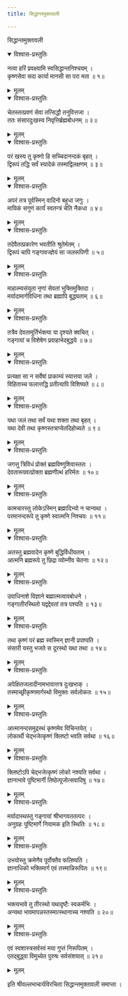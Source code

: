 ```yaml
---
title: सिद्धान्तमुक्तावली

---
```

  
 सिद्धान्तमुक्तावली

<details open><summary>विश्वास-प्रस्तुतिः</summary>

नत्वा हरिं प्रवक्ष्यामि स्वसिद्धान्तनिश्चयम् ।  
कृष्णसेवा सदा कार्या मानसी सा परा मता ॥ १॥
</details>

<details><summary>मूलम्</summary>

नत्वा हरिं प्रवक्ष्यामि स्वसिद्धान्तनिश्चयम् ।  
कृष्णसेवा सदा कार्या मानसी सा परा मता ॥ १॥
</details>

<details open><summary>विश्वास-प्रस्तुतिः</summary>

चेतस्तत्प्रवणं सेवा तत्सिद्धौ तनुवित्तजा ।  
ततः संसारदुःखस्य निवृत्तिर्ब्रह्मबोधनम् ॥ २॥
</details>

<details><summary>मूलम्</summary>

चेतस्तत्प्रवणं सेवा तत्सिद्धौ तनुवित्तजा ।  
ततः संसारदुःखस्य निवृत्तिर्ब्रह्मबोधनम् ॥ २॥
</details>

<details open><summary>विश्वास-प्रस्तुतिः</summary>

परं खस्य तु कृष्णो हि सच्चिदानन्दकं बृहत् ।  
द्विरूपं तद्धि सर्वं स्यादेकं तस्माद्विलक्षणम् ॥ ३॥
</details>

<details><summary>मूलम्</summary>

परं खस्य तु कृष्णो हि सच्चिदानन्दकं बृहत् ।  
द्विरूपं तद्धि सर्वं स्यादेकं तस्माद्विलक्षणम् ॥ ३॥
</details>

<details open><summary>विश्वास-प्रस्तुतिः</summary>

अपरं तत्र पूर्वस्मिन् वादिनो बहुधा जगुः ।  
मायिकं सगुणं कार्यं स्वतन्त्रं चेति नैकधा ॥ ४॥
</details>

<details><summary>मूलम्</summary>

अपरं तत्र पूर्वस्मिन् वादिनो बहुधा जगुः ।  
मायिकं सगुणं कार्यं स्वतन्त्रं चेति नैकधा ॥ ४॥
</details>

<details open><summary>विश्वास-प्रस्तुतिः</summary>

तदेवैतत्प्रकारेण भवतीति श्रुतेर्मतम् ।  
द्विरूपं चापि गङ्गावज्ज्ञेयं सा जलरूपिणी ॥ ५॥
</details>

<details><summary>मूलम्</summary>

तदेवैतत्प्रकारेण भवतीति श्रुतेर्मतम् ।  
द्विरूपं चापि गङ्गावज्ज्ञेयं सा जलरूपिणी ॥ ५॥
</details>

<details open><summary>विश्वास-प्रस्तुतिः</summary>

माहात्म्यसंयुता नृणां सेवतां भुक्तिमुक्तिदा ।  
मर्यादामार्गविधिना तथा ब्रह्मापि बुद्ध्यताम् ॥ ६॥
</details>

<details><summary>मूलम्</summary>

माहात्म्यसंयुता नृणां सेवतां भुक्तिमुक्तिदा ।  
मर्यादामार्गविधिना तथा ब्रह्मापि बुद्ध्यताम् ॥ ६॥
</details>

<details open><summary>विश्वास-प्रस्तुतिः</summary>

तत्रैव देवतामूर्तिर्भक्त्या या दृश्यते क्वचित् ।  
गङ्गायां च विशेषेण प्रवाहाभेदबुद्धये ॥ ७॥
</details>

<details><summary>मूलम्</summary>

तत्रैव देवतामूर्तिर्भक्त्या या दृश्यते क्वचित् ।  
गङ्गायां च विशेषेण प्रवाहाभेदबुद्धये ॥ ७॥
</details>

<details open><summary>विश्वास-प्रस्तुतिः</summary>

प्रत्यक्षा सा न सर्वेषां प्राकाम्यं स्यात्तया जले ।  
विहिताच्च फलात्तद्धि प्रतीत्यापि विशिष्यते ॥ ८॥
</details>

<details><summary>मूलम्</summary>

प्रत्यक्षा सा न सर्वेषां प्राकाम्यं स्यात्तया जले ।  
विहिताच्च फलात्तद्धि प्रतीत्यापि विशिष्यते ॥ ८॥
</details>

<details open><summary>विश्वास-प्रस्तुतिः</summary>

यथा जलं तथा सर्वं यथा शक्ता तथा बृहत् ।  
यथा देवी तथा कृष्णस्तत्राप्येतदिहोच्यते ॥ ९॥
</details>

<details><summary>मूलम्</summary>

यथा जलं तथा सर्वं यथा शक्ता तथा बृहत् ।  
यथा देवी तथा कृष्णस्तत्राप्येतदिहोच्यते ॥ ९॥
</details>

<details open><summary>विश्वास-प्रस्तुतिः</summary>

जगत्तु त्रिविधं प्रोक्तं ब्रह्मविष्णुशिवास्ततः ।  
देवतारूपवत्प्रोक्ता ब्रह्मणीत्थं हरिर्मतः ॥ १०॥
</details>

<details><summary>मूलम्</summary>

जगत्तु त्रिविधं प्रोक्तं ब्रह्मविष्णुशिवास्ततः ।  
देवतारूपवत्प्रोक्ता ब्रह्मणीत्थं हरिर्मतः ॥ १०॥
</details>

<details open><summary>विश्वास-प्रस्तुतिः</summary>

कामचारस्तु लोकेऽस्मिन् ब्रह्मादिभ्यो न चान्यथा ।  
परमानन्दरूपे तु कृष्णे स्वात्मनि निश्चयः ॥ ११॥
</details>

<details><summary>मूलम्</summary>

कामचारस्तु लोकेऽस्मिन् ब्रह्मादिभ्यो न चान्यथा ।  
परमानन्दरूपे तु कृष्णे स्वात्मनि निश्चयः ॥ ११॥
</details>

<details open><summary>विश्वास-प्रस्तुतिः</summary>

अतस्तु ब्रह्मवादेन कृष्णे बुद्धिर्विधीयताम् ।  
आत्मनि ब्रह्मरूपे तु छिद्रा व्योम्नीव चेतनाः ॥ १२॥
</details>

<details><summary>मूलम्</summary>

अतस्तु ब्रह्मवादेन कृष्णे बुद्धिर्विधीयताम् ।  
आत्मनि ब्रह्मरूपे तु छिद्रा व्योम्नीव चेतनाः ॥ १२॥
</details>

<details open><summary>विश्वास-प्रस्तुतिः</summary>

उपाधिनाशे विज्ञाने बह्मात्मत्वावबोधने ।  
गङ्गातीरस्थितो यद्वद्देवतां तत्र पश्यति ॥ १३॥
</details>

<details><summary>मूलम्</summary>

उपाधिनाशे विज्ञाने बह्मात्मत्वावबोधने ।  
गङ्गातीरस्थितो यद्वद्देवतां तत्र पश्यति ॥ १३॥
</details>

<details open><summary>विश्वास-प्रस्तुतिः</summary>

तथा कृष्णं परं ब्रह्म स्वस्मिन् ज्ञानी प्रपश्यति ।  
संसारी यस्तु भजते स दूरस्थो यथा तथा ॥ १४॥
</details>

<details><summary>मूलम्</summary>

तथा कृष्णं परं ब्रह्म स्वस्मिन् ज्ञानी प्रपश्यति ।  
संसारी यस्तु भजते स दूरस्थो यथा तथा ॥ १४॥
</details>

<details open><summary>विश्वास-प्रस्तुतिः</summary>

अपेक्षितजलादीनामभावात्तत्र दुःखभाक् ।  
तस्माच्छ्रीकृष्णमार्गस्थो विमुक्तः सर्वलोकतः ॥ १५॥
</details>

<details><summary>मूलम्</summary>

अपेक्षितजलादीनामभावात्तत्र दुःखभाक् ।  
तस्माच्छ्रीकृष्णमार्गस्थो विमुक्तः सर्वलोकतः ॥ १५॥
</details>

<details open><summary>विश्वास-प्रस्तुतिः</summary>

आत्मानन्दसमुद्रस्थं कृष्णमेव विचिन्तयेत् ।  
लोकार्थी चेद्भजेत्कृष्णं क्लिष्टो भवति सर्वथा ॥ १६॥
</details>

<details><summary>मूलम्</summary>

आत्मानन्दसमुद्रस्थं कृष्णमेव विचिन्तयेत् ।  
लोकार्थी चेद्भजेत्कृष्णं क्लिष्टो भवति सर्वथा ॥ १६॥
</details>

<details open><summary>विश्वास-प्रस्तुतिः</summary>

क्लिष्टोऽपि चेद्भजेत्कृष्णं लोको नश्यति सर्वथा ।  
ज्ञानाभावे पुष्टिमार्गी तिष्ठेत्पूजोत्सवादिषु ॥ १७॥
</details>

<details><summary>मूलम्</summary>

क्लिष्टोऽपि चेद्भजेत्कृष्णं लोको नश्यति सर्वथा ।  
ज्ञानाभावे पुष्टिमार्गी तिष्ठेत्पूजोत्सवादिषु ॥ १७॥
</details>

<details open><summary>विश्वास-प्रस्तुतिः</summary>

मर्यादास्थस्तु गङ्गायां श्रीभागवततत्परः ।  
अनुग्रहः पुष्टिमार्गे नियामक इति स्थितिः ॥ १८॥
</details>

<details><summary>मूलम्</summary>

मर्यादास्थस्तु गङ्गायां श्रीभागवततत्परः ।  
अनुग्रहः पुष्टिमार्गे नियामक इति स्थितिः ॥ १८॥
</details>

<details open><summary>विश्वास-प्रस्तुतिः</summary>

उभयोस्तु क्रमेणैव पूर्वोक्तैव फलिष्यति ।  
ज्ञानाधिको भक्तिमार्ग एवं तस्मान्निरूपितः ॥ १९॥
</details>

<details><summary>मूलम्</summary>

उभयोस्तु क्रमेणैव पूर्वोक्तैव फलिष्यति ।  
ज्ञानाधिको भक्तिमार्ग एवं तस्मान्निरूपितः ॥ १९॥
</details>

<details open><summary>विश्वास-प्रस्तुतिः</summary>

भक्त्यभावे तु तीरस्थो यथादृष्टैः स्वकर्मभिः ।  
अन्यथा भावमापन्नस्तस्मात्स्थानाच्च नश्यति ॥ २०॥
</details>

<details><summary>मूलम्</summary>

भक्त्यभावे तु तीरस्थो यथादृष्टैः स्वकर्मभिः ।  
अन्यथा भावमापन्नस्तस्मात्स्थानाच्च नश्यति ॥ २०॥
</details>

<details open><summary>विश्वास-प्रस्तुतिः</summary>

एवं स्वशास्त्रसर्वस्वं मया गुप्तं निरूपितम् ।  
एतद्बुद्ध्वा विमुच्येत पुरुषः सर्वसंशयात् ॥ २१॥
</details>

<details><summary>मूलम्</summary>

एवं स्वशास्त्रसर्वस्वं मया गुप्तं निरूपितम् ।  
एतद्बुद्ध्वा विमुच्येत पुरुषः सर्वसंशयात् ॥ २१॥
</details>  
  
इति श्रीवल्लभाचार्यविरचिता सिद्धान्तमुक्तावली समाप्ता ।  
  
  
  
